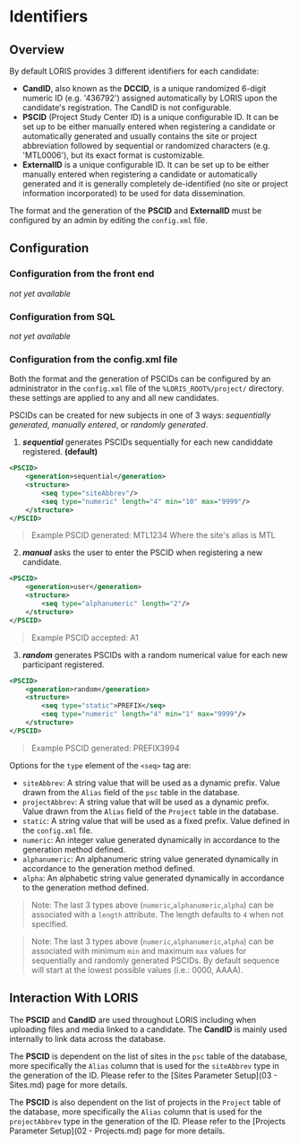 # Identifiers

## Overview
By default LORIS provides 3 different identifiers for each candidate: 

- **CandID**, also known as the **DCCID**, is a unique randomized 6-digit numeric ID (e.g. '436792') assigned automatically by LORIS upon the candidate's registration. The CandID is not configurable.
- **PSCID** (Project Study Center ID) is a unique configurable ID. It can be set up to be either manually entered when registering a candidate or automatically generated and usually contains the site or project abbreviation followed by sequential or randomized characters (e.g. 'MTL0006'), but its exact format is customizable.
- **ExternalID** is a unique configurable ID. It can be set up to be either manually entered when registering a candidate or automatically generated and it is generally completely de-identified (no site or project information incorporated) to be used for data dissemination.

The format and the generation of the **PSCID** and **ExternalID** must be configured by an admin by editing the `config.xml` file.

## Configuration

### Configuration from the front end
_not yet available_

### Configuration from SQL
_not yet available_

### Configuration from the config.xml file

Both the format and the generation of PSCIDs can be configured by an administrator in the `config.xml` file of the `%LORIS_ROOT%/project/` directory. these settings are applied to any and all new candidates.

PSCIDs can be created for new subjects in one of 3 ways: *sequentially generated*, *manually entered*, or *randomly generated*.

1. ***sequential*** generates PSCIDs sequentially for each new candiddate registered. **(default)**

 ```xml
 <PSCID>
     <generation>sequential</generation> 
     <structure>
         <seq type="siteAbbrev"/>
         <seq type="numeric" length="4" min="10" max="9999"/>
     </structure>
 </PSCID>
 ```
 > Example PSCID generated: MTL1234
 > Where the site's alias is MTL

2. ***manual*** asks the user to enter the PSCID when registering a new candidate.

 ```xml
 <PSCID> 
     <generation>user</generation> 
     <structure>
         <seq type="alphanumeric" length="2"/>
     </structure>
 </PSCID>
 ```
  > Example PSCID accepted: A1

3. ***random*** generates PSCIDs with a random numerical value for each new participant registered.

 ```xml
 <PSCID>
     <generation>random</generation> 
     <structure>
         <seq type="static">PREFIX</seq>
         <seq type="numeric" length="4" min="1" max="9999"/>
     </structure>
 </PSCID>
 ```
 > Example PSCID generated: PREFIX3994
 
 Options for the `type` element of the `<seq>` tag are:
  - `siteAbbrev`: A string value that will be used as a dynamic prefix. Value drawn from the `Alias` 
  field of the `psc` table in the database.
  - `projectAbbrev`: A string value that will be used as a dynamic prefix. Value drawn from the `Alias` 
  field of the `Project` table in the database.
  - `static`: A string value that will be used as a fixed prefix. Value defined in the `config.xml` file.
  - `numeric`: An integer value generated dynamically in accordance to the generation method defined.
  - `alphanumeric`: An alphanumeric string value generated dynamically in accordance to the generation method defined. 
  - `alpha`: An alphabetic string value generated dynamically in accordance to the generation method defined.
 
  > Note: The last 3 types above (`numeric`,`alphanumeric`,`alpha`) can be associated with 
  a `length` attribute. The length defaults to `4` when not specified.
  
  > Note: The last 3 types above (`numeric`,`alphanumeric`,`alpha`) can be associated with 
  minimum `min` and maximum `max` values for sequentially and randomly generated PSCIDs. 
  By default sequence will start at the lowest possible values (i.e.: 0000, AAAA).

## Interaction With LORIS

 The **PSCID** and **CandID** are used throughout LORIS including when uploading files and media linked to a candidate. The **CandID** is mainly used internally to link data across the database.

 The **PSCID** is dependent on the list of sites in the `psc` table of the database, more specifically the `Alias` column that is used for the `siteAbbrev` type in the generation of the ID. Please refer to the [Sites Parameter Setup](03 - Sites.md) page for more details.
 
  The **PSCID** is also dependent on the list of projects in the `Project` table of the database, more specifically the `Alias` column that is used for the `projectAbbrev` type in the generation of the ID. Please refer to the [Projects Parameter Setup](02 - Projects.md) page for more details.
